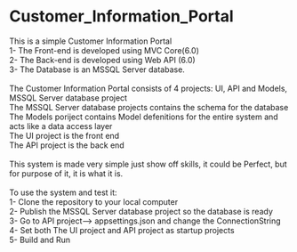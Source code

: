 # Customer_Information_Portal

This is a simple Customer Information Portal<br/>
1- The Front-end is developed using MVC Core(6.0)<br/>
2- The Back-end is developed using Web API (6.0)<br/>
3- The Database is an MSSQL Server database.<br/>
<br/>
The Customer Information Portal consists of 4 projects: UI, API and Models, MSSQL Server database project<br/>
The MSSQL Server database projects contains the schema for the database<br/>
The Models poriject contains Model defenitions for the entire system and acts like a data access layer<br/>
The UI project is the front end<br/>
The API project is the back end<br/>
<br/>
This system is made very simple just show off skills, it could be Perfect, but for purpose of it, it is what it is.<br/>
<br/>
To use the system and test it:<br/>
1- Clone the repository to your local computer<br/>
2- Publish the MSSQL Server database project so the database is ready<br/>
3- Go to API project--> appsettings.json and change the ConnectionString<br/>
4- Set both The UI project and API project as startup projects<br/>
5- Build and Run<br/>
<br/>
